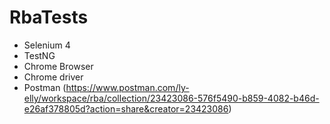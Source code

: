 # RbaTests
-	Selenium 4
-	TestNG
-	Chrome Browser
-	Chrome driver
- Postman (https://www.postman.com/ly-elly/workspace/rba/collection/23423086-576f5490-b859-4082-b46d-e26af378805d?action=share&creator=23423086)


